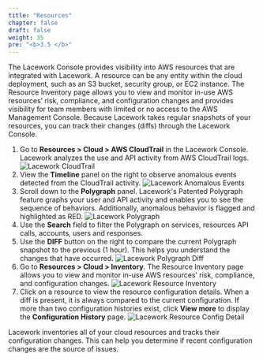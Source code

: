 ```yaml
---
title: "Resources"
chapter: false
draft: false
weight: 35
pre: "<b>3.5 </b>"
---
```


The Lacework Console provides visibility into AWS resources that are integrated with Lacework. A resource can be any entity within the cloud deployment, such as an S3 bucket, security group, or EC2 instance. The Resource Inventory page allows you to view and monitor in-use AWS resources’ risk, compliance, and configuration changes and provides visibility for team members with limited or no access to the AWS Management Console. Because Lacework takes regular snapshots of your resources, you can track their changes (diffs) through the Lacework Console.

1. Go to **Resources > Cloud > AWS CloudTrail** in the Lacework Console. Lacework analyzes the use and API activity from AWS CloudTrail logs.
![Lacework CloudTrail](/images/lacework-cloudtrail.png)
2. View the **Timeline** panel on the right to observe anomalous events detected from the CloudTrail activity.
![Lacework Anomalous Events](/images/lacework-anomalous-events.png)
3. Scroll down to the **Polygraph** panel. Lacework's Patented Polygraph feature graphs your user and API activity and enables you to see the sequence of behaviors. Additionally, anomalous behavior is flagged and highlighted as RED.
![Lacework Polygraph](/images/lacework-polygraph.png)
4. Use the **Search** field to filter the Polygraph on services, resources API calls, accounts, users and responses.
5. Use the **DIFF** button on the right to compare the current Polygraph snapshot to the previous (1 hour). This helps you understand the changes that have occurred.
![Lacework Polygraph Diff](/images/lacework-polygraph-diff.png)
6. Go to **Resources > Cloud > Inventory**. The Resource Inventory page allows you to view and monitor in-use AWS resources’ risk, compliance, and configuration changes.
![Lacework Resource Inventory](/images/lacework-resource-inventory.png)
7. Click on a resource to view the resource configuration details. When a diff is present, it is always compared to the current configuration. If more than two configuration histories exist, click **View more** to display the **Configuration History** page.
![Lacework Resource Config Detail](/images/lacework-resource-config-detail.png)

Lacework inventories all of your cloud resources and tracks their configuration changes. This can help you determine if recent configuration changes are the source of issues.